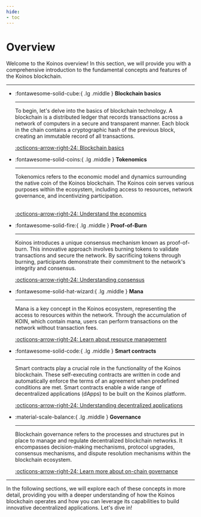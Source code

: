 ```yaml
---
hide:
- toc
---
```


# Overview
Welcome to the Koinos overview! In this section, we will provide you with a comprehensive introduction to the fundamental concepts and features of the Koinos blockchain.

---
<div class="grid cards" markdown>

-   :fontawesome-solid-cube:{ .lg .middle } __Blockchain basics__

    ---

    To begin, let's delve into the basics of blockchain technology. A blockchain is a distributed ledger that records transactions across a network of computers in a secure and transparent manner. Each block in the chain contains a cryptographic hash of the previous block, creating an immutable record of all transactions.

    [:octicons-arrow-right-24: Blockchain basics](blockchain-basics.md)

-  :fontawesome-solid-coins:{ .lg .middle } __Tokenomics__

    ---

    Tokenomics refers to the economic model and dynamics surrounding the native coin of the Koinos blockchain. The Koinos coin serves various purposes within the ecosystem, including access to resources, network governance, and incentivizing participation.
    <br/><br/>

    [:octicons-arrow-right-24: Understand the economics](tokenomics.md)

-   :fontawesome-solid-fire:{ .lg .middle } __Proof-of-Burn__

    ---

    Koinos introduces a unique consensus mechanism known as proof-of-burn. This innovative approach involves burning tokens to validate transactions and secure the network. By sacrificing tokens through burning, participants demonstrate their commitment to the network's integrity and consensus.

    [:octicons-arrow-right-24: Understanding consensus](proof-of-burn.md)

-   :fontawesome-solid-hat-wizard:{ .lg .middle } __Mana__

    ---

    Mana is a key concept in the Koinos ecosystem, representing the access to resources within the network. Through the accumulation of KOIN, which contain mana, users can perform transactions on the network without transaction fees.

    [:octicons-arrow-right-24: Learn about resource management](mana.md)

-   :fontawesome-solid-code:{ .lg .middle } __Smart contracts__

    ---

    Smart contracts play a crucial role in the functionality of the Koinos blockchain. These self-executing contracts are written in code and automatically enforce the terms of an agreement when predefined conditions are met. Smart contracts enable a wide range of decentralized applications (dApps) to be built on the Koinos platform.

    [:octicons-arrow-right-24: Understanding decentralized applications](smart-contracts.md)

-   :material-scale-balance:{ .lg .middle } __Governance__

    ---

    Blockchain governance refers to the processes and structures put in place to manage and regulate decentralized blockchain networks. It encompasses decision-making mechanisms, protocol upgrades, consensus mechanisms, and dispute resolution mechanisms within the blockchain ecosystem.

    [:octicons-arrow-right-24: Learn more about on-chain governance](governance.md)
</div>

---
In the following sections, we will explore each of these concepts in more detail, providing you with a deeper understanding of how the Koinos blockchain operates and how you can leverage its capabilities to build innovative decentralized applications. Let's dive in!
